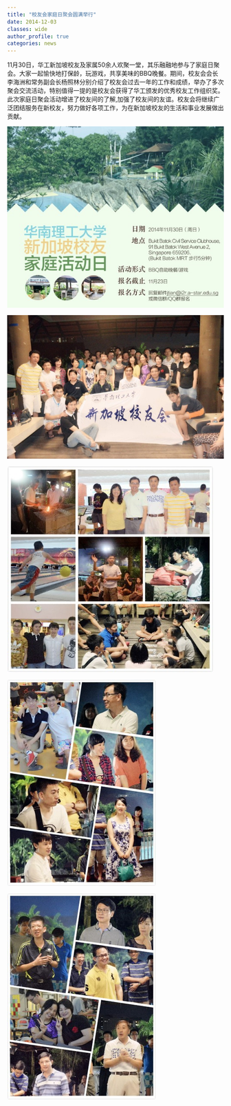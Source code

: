 ```yaml
---
title: "校友会家庭日聚会圆满举行"
date: 2014-12-03
classes: wide
author_profile: true
categories: news
---
```


11月30日，华工新加坡校友及家属50余人欢聚一堂，其乐融融地参与了家庭日聚会。大家一起愉快地打保龄，玩游戏，共享美味的BBQ晚餐。期间，校友会会长李海洲和常务副会长杨照林分别介绍了校友会过去一年的工作和成绩，举办了多次聚会交流活动，特别值得一提的是校友会获得了华工颁发的优秀校友工作组织奖。此次家庭日聚会活动增进了校友间的了解,加强了校友间的友谊。校友会将继续广泛团结服务在新校友，努力做好各项工作，为在新加坡校友的生活和事业发展做出贡献。

![](/assets/images/20141203a.jpg)

![](/assets/images/20141203b.jpg)

![](/assets/images/20141203c.jpg)

![](/assets/images/20141203d.jpg)

![](/assets/images/20141203e.jpg)
